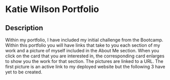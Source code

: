 # Katie Wilson Portfolio

## Description

Within my portfolio, I have included my initial challenge from the Bootcamp. Within this portfolio you will have links that take to you each section of my work and a picture of myself included in the About Me section. When you click on the card that you are interested in, the corresponding card enlarges to show you the work for that section. The pictures are linked to a URL. The first picture is an active link to my deployed website but the following 3 have yet to be created. 